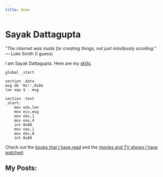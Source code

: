 ```yaml
---
title: Home
---
```


# Sayak Dattagupta

_"The internet was made for creating things, not just mindlessly scrolling."_  
— Luke Smith (I guess)

I am Sayak Dattagupta. Here are my [skills](skills/).

```assembly
global _start

section .data
msg db 'Hi!',0x0a
len equ $ - msg

section .text
_start:
    mov edx,len
    mov ecx,msg
    mov ebx,1
    mov eax,4
    int 0x80
    mov eax,1
    mov ebx,0
    int 0x80
```

Check out the [books that I have read](reading/) and the [movies and TV shows I have watched](movies/).

## My Posts:
